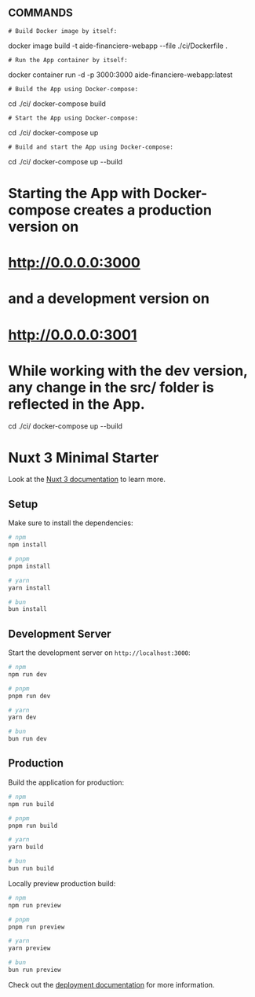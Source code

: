 ## COMMANDS

```
# Build Docker image by itself:
```

docker image build -t aide-financiere-webapp --file ./ci/Dockerfile .

```
# Run the App container by itself:
```

docker container run -d -p 3000:3000 aide-financiere-webapp:latest

```
# Build the App using Docker-compose:
```

cd ./ci/
docker-compose build

```
# Start the App using Docker-compose:
```

cd ./ci/
docker-compose up

```
# Build and start the App using Docker-compose:
```

cd ./ci/
docker-compose up --build

# Starting the App with Docker-compose creates a production version on

# http://0.0.0.0:3000

# and a development version on

# http://0.0.0.0:3001

# While working with the dev version, any change in the src/ folder is reflected in the App.

cd ./ci/
docker-compose up --build

# Nuxt 3 Minimal Starter

Look at the [Nuxt 3 documentation](https://nuxt.com/docs/getting-started/introduction) to learn more.

## Setup

Make sure to install the dependencies:

```bash
# npm
npm install

# pnpm
pnpm install

# yarn
yarn install

# bun
bun install
```

## Development Server

Start the development server on `http://localhost:3000`:

```bash
# npm
npm run dev

# pnpm
pnpm run dev

# yarn
yarn dev

# bun
bun run dev
```

## Production

Build the application for production:

```bash
# npm
npm run build

# pnpm
pnpm run build

# yarn
yarn build

# bun
bun run build
```

Locally preview production build:

```bash
# npm
npm run preview

# pnpm
pnpm run preview

# yarn
yarn preview

# bun
bun run preview
```

Check out the [deployment documentation](https://nuxt.com/docs/getting-started/deployment) for more information.
